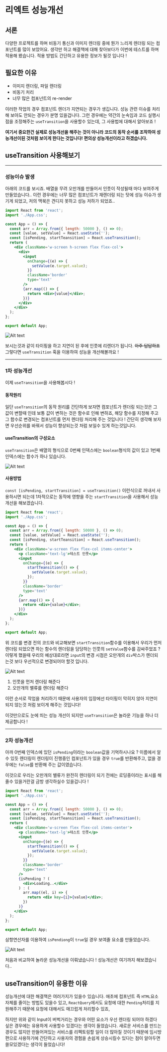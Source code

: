 # 리엑트 성능개선

## 서론

다양한 프로젝트를 하며 비동기 통신과 이미지 렌더링 중에 뭔가 느리게 렌더링 되는 컴포넌트를 많이 보았어요.
생각만 하고 해결책에 대해 찾아보다가 이번에 테스트를 하며 적용해 봤습니다.
적용 방법도 간단하고 유용한 정보가 될것 입니다 !

## 필요한 이유

- 이미지 렌더링, 파일 렌더링
- 비동기 처리
- 너무 많은 컴포넌트의 re-render

이러한 작업의 경우 컴포넌트 렌더가 지연되는 경우가 생깁니다.
성능 관련 이슈를 처리해 보아도 안되는 경우가 분명 있을겁니다.
그런 경우에는 약간의 눈속임과 코드 실행시점을 조정해주는 `useTransition`을 사용할수 있는데,
그 사용법에 대해서 알아보죠 !

**여기서 중요한건 실제로 성능개선을 해주는 것이 아니라 코드의 동작 순서를 조작하여 성능개선이된 것처럼 보이게 한다는 것입니다!
편의상 성능개선이라고 하겠습니다.**

## useTransition 사용해보기

---

### 성능이슈 발생

아래의 코드를 보시죠.
배열을 무려 오만개를 만들어서 인풋이 작성될때 마다 보여주게 만들었습니다..
이런 경우에는 너무 많은 컴포넌트가 재렌더링 되는 탓에 성능 이슈가 생기게 되었고,
저의 맥북은 견디지 못하고 성능 저하가 되었죠..

```jsx
import React from 'react';
import './App.css';

const App = () => {
  const arr = Array.from({ length: 50000 }, () => 0);
  const [value, setValue] = React.useState('');
  const [isPending, startTeansition] = React.useTransition();
  return (
    <div className='w-screen h-screen flex flex-col'>
      <div>
        <input
          onChange={(e) => {
            setValue(e.target.value);
          }}
          className='border'
          type='text'
        />
        {arr.map(() => {
          return <div>{value}</div>;
        })}
      </div>
    </div>
  );
};

export default App;
```

![![![Alt text](Input%EC%84%B1%EB%8A%A5%EC%9D%B4%EC%8A%88.gif)](<Input 성능개선 이전.gif>)](<Input 성능개선 이전.gif>)

보시는것과 같이 타이핑을 하고 지연이 된 후에 인풋에 리렌더가 됩니다.
~~아주 답답하죠~~
그렇다면 `useTransition` 훅을 이용하여 성능을 개선해볼까요 !

---

### 1차 성능개선

이제 `useTransition`을 사용해봅시다 !

#### 동작원리

일단 `useTransition`의 동작 원리를 간단하게 보자면
컴포넌트가 렌더링 되는것은 그 값이 변할때 인데 보통 값이 변하는 것은 함수로 인해 변하죠,
해당 함수를 지정해 주고 그 함수로 변경되는 컴포넌트를 먼저 렌더링 처리해 주는 것입니다 !
간단히 생각해 보자면 우선순위를 바꿔서 성능이 향상되는것 처럼 보일수 있게 하는것입니다.

#### useTransition의 구성요소

`useTransition`은 배열의 형식으로 0번째 인덱스에는 `boolean`형식의 값이 있고 1번째 인덱스에는 함수가 하나 있습니다.

![Alt text](<useTransition Console.png>)

#### 사용방법

`const [isPending, startTransition] = useTransition()`
이런식으로 꺼내서 사용하시면 되는데 1차적으로는 동작에 영향을 주는 `startTransition`을 사용해서 성능개선을 해보겠습니다.

```jsx
import React from 'react';
import './App.css';

const App = () => {
  const arr = Array.from({ length: 50000 }, () => 0);
  const [value, setValue] = React.useState('');
  const [isPending, startTeansition] = React.useTransition();
  return (
    <div className='w-screen flex flex-col items-center'>
      <p className='text-lg'>테스트 인풋</p>
      <input
        onChange={(e) => {
          startTeansition(() => {
            setValue(e.target.value);
          });
        }}
        className='border'
        type='text'
      />
      {arr.map(() => {
        return <div>{value}</div>;
      })}
    </div>
  );
};

export default App;
```

위 코드를 변경 전의 코드와 비교해보면 `startTransition`함수를 이용해서 우리가 먼저 렌더링 되었으면 하는 함수의 렌더링을 담당하는
인풋의 `setValue`함수를 감싸주었죠 ?
이렇게 했을때 우리의 예상대로라면 `input`의 변경 시점은 오만개의 `div`박스가 렌더되는것 보다 우선적으로 변경되어야 할것 입니다.

![Alt text](<Input성능개선 1차.gif>)

1. 인풋을 먼저 렌더링 해준다
2. 오만개의 밸류를 렌더링 해준다

이런 순서로 작업을 처리하기 때문에 사용자의 입장에선 타이핑이 막히지 않아 지연이 되지 않는것 처럼 보이게 해주는 것입니다!

이것만으로도 눈에 띄는 성능 개선이 되지만 `useTransition`은 놀라운 기능을 하나 더 제공합니다 !

---

### 2차 성능개선

아까 0번째 인덱스에 있던 `isPending`이라는 `boolean`값을 기억하시나요 ?
이름에서 알수 있듯 렌더링이 렌더링이 진행중인 컴포넌트가 있을 경우 `true`를 반환해주고,
없을 경우에는 `false`를 반환해 주는 값이였습니다.

이것으로 우리는 오만개의 밸류가 완전히 렌더링이 되기 전에는 로딩중이라는 표시를 해줄수 있을거란걸 금방 생각하실수 있을겁니다 !

```jsx
import React from 'react';
import './App.css';

const App = () => {
  const arr = Array.from({ length: 50000 }, () => 0);
  const [value, setValue] = React.useState('');
  const [isPending, startTeansition] = React.useTransition();
  return (
    <div className='w-screen flex flex-col items-center'>
      <p className='text-lg'>테스트 인풋</p>
      <input
        onChange={(e) => {
          startTeansition(() => {
            setValue(e.target.value);
          });
        }}
        className='border'
        type='text'
      />
      {isPending ? (
        <div>Loading..</div>
      ) : (
        arr.map((el, i) => {
          return <div key={i}>{value}</div>;
        })
      )}
    </div>
  );
};

export default App;
```

삼항연산자를 이용하여 `isPendiong`이 `true`일 경우 보여줄 요소를 만들었습니다.

![Alt text](<Input 성능개선 2차.gif>)

처음과 비교하여 놀라운 성능개선을 이뤄냈습니다 !
성능개선은 여기까지 해보겠습니다..

## useTransition이 유용한 이유

성능개선에 대한 해결책은 여러가지가 있을수 있습니다.
애초에 컴포넌트 즉 `HTML`요소 자체를 줄이는 방법도 있을수 있고,
`ReactQuery`에서도 요청에 대한 `Pending`처리를 지원해주기 때문에 요청에 대해서도 매끄럽게 처리할수 있죠,

하지만 위와 같이 Input이 버벅거리는 경우와 어떤 요소가 우선 렌더링 되어야 하겠다 싶은 경우에는 유용하게 사용할수 있겠다는 생각이 들었습니다.
새로운 서비스를 만드는 경우도 많지만 만들어져있는 서비스를 리펙토링할 일이 더 많아질 것이기 때문에 임시방편으로 사용하기에 간단하고
사용자의 경험을 손쉽게 상승시킬수 있다는 점이 알아두면 쓸모있겠다는 생각이 들었습니다!
